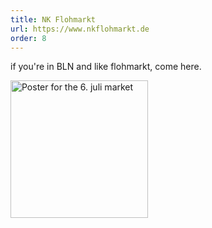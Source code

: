 ```yaml
---
title: NK Flohmarkt
url: https://www.nkflohmarkt.de
order: 8
---
```

if you're in BLN and like flohmarkt, come here.

<img src="/assets/nkposter.jpg" alt="Poster for the 6. juli market" width=220 />
